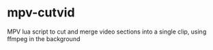 # mpv-cutvid
MPV lua script to cut and merge video sections into a single clip, using ffmpeg in the background

